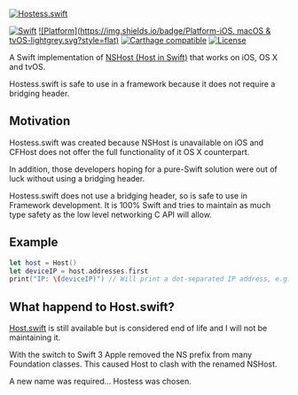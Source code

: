 [![Hostess.swift](https://github.com/rjstelling/Hostess.swift/blob/master/Resources/Hero.png)](#)

[![Swift](https://img.shields.io/badge/Swift-3.0-orange.svg?style=flat)](#)
[![Platform](https://img.shields.io/badge/Platform-iOS, macOS & tvOS-lightgrey.svg?style=flat)](#)
[![Carthage compatible](https://img.shields.io/badge/Carthage-compatible-4BC51D.svg?style=flat)](https://github.com/Carthage/Carthage)
[![License](https://img.shields.io/github/license/mashape/apistatus.svg?maxAge=2592000)](https://github.com/rjstelling/Hostess.swift/blob/master/LICENSE)

A Swift implementation of [NSHost (Host in Swift)](https://developer.apple.com/reference/foundation/host) that works on iOS, OS X and tvOS. 

Hostess.swift is safe to use in a framework because it does not require a bridging header.

## Motivation

Hostess.swift was created because NSHost is unavailable on iOS and CFHost does not offer the full functionality of it OS X counterpart.
  					
In addition, those developers hoping for a pure-Swift solution were out of luck without using a bridging header.
  					
Hostess.swift does not use a bridging header, so is safe to use in Framework development. It is 100% Swift and tries to maintain as much type safety as the low level networking C API will allow.

## Example

``` swift
let host = Host()
let deviceIP = host.addresses.first
print("IP: \(deviceIP)") // Will print a dot-separated IP address, e.g: 17.24.2.55
```

## What happend to Host.swift? 

[Host.swift](https://github.com/rjstelling/Host.swift) is still available but is considered end of life and I will not be maintaining it.

With the switch to Swift 3 Apple removed the NS prefix from many Foundation classes. This caused Host to clash with the renamed NSHost.

A new name was required... Hostess was chosen. 
